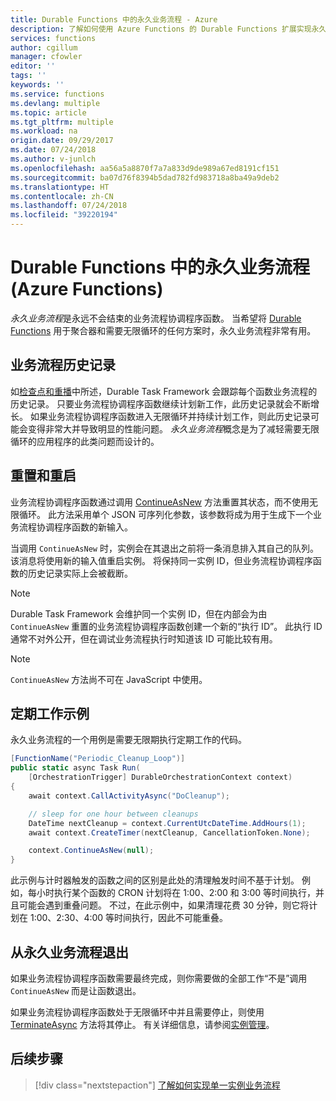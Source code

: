 ```yaml
---
title: Durable Functions 中的永久业务流程 - Azure
description: 了解如何使用 Azure Functions 的 Durable Functions 扩展实现永久业务流程。
services: functions
author: cgillum
manager: cfowler
editor: ''
tags: ''
keywords: ''
ms.service: functions
ms.devlang: multiple
ms.topic: article
ms.tgt_pltfrm: multiple
ms.workload: na
origin.date: 09/29/2017
ms.date: 07/24/2018
ms.author: v-junlch
ms.openlocfilehash: aa56a5a8870f7a7a833d9de989a67ed8191cf151
ms.sourcegitcommit: ba07d76f8394b5dad782fd983718a8ba49a9deb2
ms.translationtype: HT
ms.contentlocale: zh-CN
ms.lasthandoff: 07/24/2018
ms.locfileid: "39220194"
---
```

# <a name="eternal-orchestrations-in-durable-functions-azure-functions"></a>Durable Functions 中的永久业务流程 (Azure Functions)

*永久业务流程*是永远不会结束的业务流程协调程序函数。 当希望将 [Durable Functions](durable-functions-overview.md) 用于聚合器和需要无限循环的任何方案时，永久业务流程非常有用。

## <a name="orchestration-history"></a>业务流程历史记录

如[检查点和重播](durable-functions-checkpointing-and-replay.md)中所述，Durable Task Framework 会跟踪每个函数业务流程的历史记录。 只要业务流程协调程序函数继续计划新工作，此历史记录就会不断增长。 如果业务流程协调程序函数进入无限循环并持续计划工作，则此历史记录可能会变得非常大并导致明显的性能问题。 *永久业务流程*概念是为了减轻需要无限循环的应用程序的此类问题而设计的。

## <a name="resetting-and-restarting"></a>重置和重启

业务流程协调程序函数通过调用 [ContinueAsNew](https://azure.github.io/azure-functions-durable-extension/api/Microsoft.Azure.WebJobs.DurableOrchestrationContext.html#Microsoft_Azure_WebJobs_DurableOrchestrationContext_ContinueAsNew_) 方法重置其状态，而不使用无限循环。 此方法采用单个 JSON 可序列化参数，该参数将成为用于生成下一个业务流程协调程序函数的新输入。

当调用 `ContinueAsNew` 时，实例会在其退出之前将一条消息排入其自己的队列。 该消息将使用新的输入值重启实例。 将保持同一实例 ID，但业务流程协调程序函数的历史记录实际上会被截断。

> [!NOTE]
> Durable Task Framework 会维护同一个实例 ID，但在内部会为由 `ContinueAsNew` 重置的业务流程协调程序函数创建一个新的“执行 ID”。 此执行 ID 通常不对外公开，但在调试业务流程执行时知道该 ID 可能比较有用。

> [!NOTE]
> `ContinueAsNew` 方法尚不可在 JavaScript 中使用。

## <a name="periodic-work-example"></a>定期工作示例

永久业务流程的一个用例是需要无限期执行定期工作的代码。

```csharp
[FunctionName("Periodic_Cleanup_Loop")]
public static async Task Run(
    [OrchestrationTrigger] DurableOrchestrationContext context)
{
    await context.CallActivityAsync("DoCleanup");

    // sleep for one hour between cleanups
    DateTime nextCleanup = context.CurrentUtcDateTime.AddHours(1);
    await context.CreateTimer(nextCleanup, CancellationToken.None);

    context.ContinueAsNew(null);
}
```

此示例与计时器触发的函数之间的区别是此处的清理触发时间不基于计划。 例如，每小时执行某个函数的 CRON 计划将在 1:00、2:00 和 3:00 等时间执行，并且可能会遇到重叠问题。 不过，在此示例中，如果清理花费 30 分钟，则它将计划在 1:00、2:30、4:00 等时间执行，因此不可能重叠。

## <a name="exit-from-an-eternal-orchestration"></a>从永久业务流程退出

如果业务流程协调程序函数需要最终完成，则你需要做的全部工作“不是”调用 `ContinueAsNew` 而是让函数退出。

如果业务流程协调程序函数处于无限循环中并且需要停止，则使用 [TerminateAsync](https://azure.github.io/azure-functions-durable-extension/api/Microsoft.Azure.WebJobs.DurableOrchestrationClient.html#Microsoft_Azure_WebJobs_DurableOrchestrationClient_TerminateAsync_) 方法将其停止。 有关详细信息，请参阅[实例管理](durable-functions-instance-management.md)。

## <a name="next-steps"></a>后续步骤

> [!div class="nextstepaction"]
> [了解如何实现单一实例业务流程](durable-functions-singletons.md)

<!-- Update_Description: remove content about "Counter example" -->